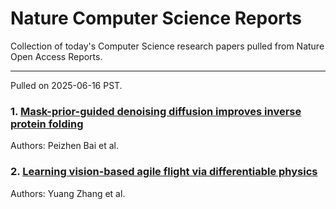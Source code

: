 # Nature Computer Science Reports

Collection of today's Computer Science research papers pulled from Nature Open Access Reports.

---

Pulled on 2025-06-16 PST.

### 1. [Mask-prior-guided denoising diffusion improves inverse protein folding](https://www.nature.com/articles/s42256-025-01042-6)

Authors: Peizhen Bai et al.

### 2. [Learning vision-based agile flight via differentiable physics](https://www.nature.com/articles/s42256-025-01048-0)

Authors: Yuang Zhang et al.


